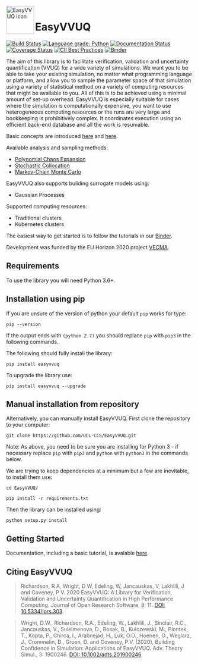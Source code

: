 <img align="left" width="75" height="75" src="https://github.com/UCL-CCS/EasyVVUQ/blob/dev/docs/images/circle-logo.svg" alt="EasyVVUQ icon">

# EasyVVUQ

[![Build Status](https://travis-ci.org/UCL-CCS/EasyVVUQ.svg?branch=master)](https://travis-ci.org/UCL-CCS/EasyVVUQ)
[![Language grade: Python](https://img.shields.io/lgtm/grade/python/g/UCL-CCS/EasyVVUQ.svg?logo=lgtm&logoWidth=18)](https://lgtm.com/projects/g/UCL-CCS/EasyVVUQ/context:python)
[![Documentation Status](https://readthedocs.org/projects/easyvvuq/badge/?version=latest)](https://easyvvuq.readthedocs.io/)
[![Coverage Status](https://coveralls.io/repos/github/UCL-CCS/EasyVVUQ/badge.svg?branch=dev&service=github)](https://coveralls.io/github/UCL-CCS/EasyVVUQ?branch=dev)
[![CII Best Practices](https://bestpractices.coreinfrastructure.org/projects/3796/badge)](https://bestpractices.coreinfrastructure.org/projects/3796)
[![Binder](https://mybinder.org/badge_logo.svg)](https://mybinder.org/v2/gh/UCL-CCS/EasyVVUQ/dev?filepath=tutorials)

The aim of this library is to facilitate verification, validation and 
uncertainty quantification (VVUQ) for a wide variety of
simulations. We want you to be able to take your existing simulation,
no matter what programming language or platform, and allow you to sample the parameter space
of that simulation using a variety of statistical method on a variety of computing resources
that might be available to you. All of this is to be achieved using a minimal amount of set-up
overhead. EasyVVUQ is especially suitable for cases where the simulation is computationally expensive, 
you want to use heterogeneous computing resources or the runs are very large and bookkeeping is prohibitively
complex. It coordinates execution using an efficient back-end database and all the work is resumable.

Basic concepts are introduced [here](https://mybinder.org/v2/gh/UCL-CCS/EasyVVUQ/a6852d6c5ba36f15579e601d7a8d074505f31084?filepath=tutorials%2Fbasic_tutorial.ipynb) and [here](https://mybinder.org/v2/gh/UCL-CCS/EasyVVUQ/74d6a9f4b0eecc754918de2f3795395d35ac4875?filepath=tutorials%2Fvector_qoi_tutorial.ipynb).

Available analysis and sampling methods:

* [Polynomial Chaos Expansion](https://gesis.mybinder.org/binder/v2/gh/UCL-CCS/EasyVVUQ/f59ace52f6e97594111269312dcf03b3b034c9b0?filepath=tutorials%2Feasyvvuq_fusion_tutorial.ipynb)
* [Stochastic Collocation](https://mybinder.org/v2/gh/UCL-CCS/EasyVVUQ/e6c540cb1ed2eef67c1b5676e5297f2c97eb6fc7?filepath=tutorials%2Fdimension_adaptive_tutorial.ipynb)
* [Markov-Chain Monte Carlo](https://mybinder.org/v2/gh/UCL-CCS/EasyVVUQ/f59ace52f6e97594111269312dcf03b3b034c9b0?filepath=tutorials%2Feasyvvuq_mcmc.ipynb)

EasyVVUQ also supports building surrogate models using:

* Gaussian Processes

Supported computing resources:

* Traditional clusters
* Kubernetes clusters

The easiest way to get started is to follow the tutorials in our
[Binder](https://mybinder.org/v2/gh/UCL-CCS/EasyVVUQ/dev?filepath=tutorials).

Development was funded by the EU Horizon 2020 project [VECMA](http://www.vecma.eu/).

## Requirements

To use the library you will need Python 3.6+.

## Installation using pip

If you are unsure of the version of python your default `pip` works for type:
```
pip --version
```

If the output ends with `(python 2.7)` you should replace `pip` with `pip3` in the following commands.

The following should fully install the library:
```
pip install easyvvuq
```

To upgrade the library use:

```
pip install easyvvuq --upgrade
```

## Manual installation from repository

Alternatively, you can manually install EasyVVUQ.
First clone the repository to your computer:
```
git clone https://github.com/UCL-CCS/EasyVVUQ.git
```

Note: As above, you need to be sure you are installing for Python 3 - if necessary replace `pip` with `pip3` and `python` with `python3` in the commands below.

We are trying to keep dependencies at a minimum but a few are inevitable, to install them use:
```
cd EasyVVUQ/

pip install -r requirements.txt
```

Then the library can be installed using:
```buildoutcfg
python setup.py install
```

## Getting Started

Documentation, including a basic tutorial, is avalable [here](https://easyvvuq.readthedocs.io/en/dev/).

## Citing EasyVVUQ

> Richardson, R A, Wright, D W, Edeling, W, Jancauskas, V, Lakhlili, J and Coveney, P V. 
2020 EasyVVUQ: A Library for Verification, Validation and Uncertainty Quantification in High Performance Computing. 
Journal of Open Research Software, 8: 11.
> [DOI: 10.5334/jors.303](https://doi.org/10.5334/jors.303).

> Wright, D.W., Richardson, R.A., Edeling, W., Lakhlili, J., Sinclair, R.C., Jancauskas, V., Suleimenova, D., Bosak, B., Kulczewski, M., Piontek, T., Kopta, P., Chirca, I., Arabnejad, H., Luk, O.O., Hoenen, O., Weglarz, J., Crommelin, D., Groen, D. and Coveney, P.V. (2020), Building Confidence in Simulation: Applications of EasyVVUQ. Adv. Theory Simul., 3: 1900246.
> [DOI: 10.1002/adts.201900246](https://doi.org/10.1002/adts.201900246).

